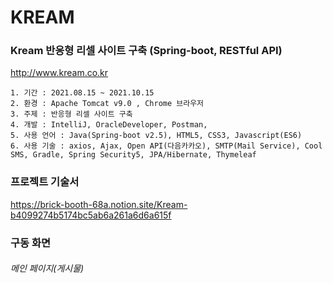 # KREAM
### Kream 반응형 리셀 사이트 구축 (Spring-boot, RESTful API)
http://www.kream.co.kr

```
1. 기간 : 2021.08.15 ~ 2021.10.15
2. 환경 : Apache Tomcat v9.0 , Chrome 브라우저
3. 주제 : 반응형 리셀 사이트 구축
4. 개발 : IntelliJ, OracleDeveloper, Postman, 
5. 사용 언어 : Java(Spring-boot v2.5), HTML5, CSS3, Javascript(ES6)
6. 사용 기술 : axios, Ajax, Open API(다음카카오), SMTP(Mail Service), Cool SMS, Gradle, Spring Security5, JPA/Hibernate, Thymeleaf
```

### 프로젝트 기술서
https://brick-booth-68a.notion.site/Kream-b4099274b5174bc5ab6a261a6d6a615f

### 구동 화면
###### 메인 페이지(게시물)
